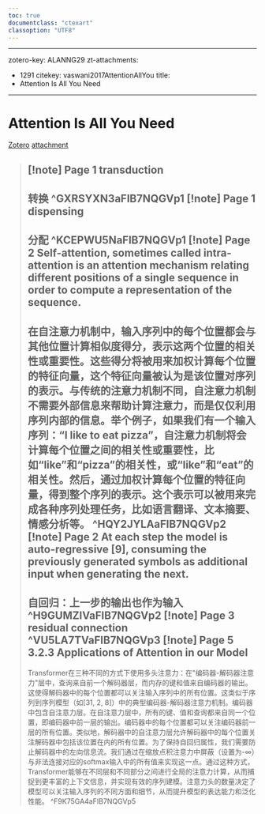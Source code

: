 ```yaml
---
toc: true
documentclass: "ctexart"
classoption: "UTF8"
---
```

---
zotero-key: ALANNG29
zt-attachments:
  - 1291
citekey: vaswani2017AttentionAllYou
title:
  - Attention Is All You Need
---
# Attention Is All You Need
[Zotero](zotero://select/library/items/ALANNG29) [attachment](file:///C:/Users/wuzihan/Zotero/storage/FIB7NQGV/Attention_Is_All_You_Need_Vaswani_et_al_2017.pdf)
> [!note] Page 1
> transduction
> ---
> 转换
> ^GXRSYXN3aFIB7NQGVp1
> [!note] Page 1
> dispensing
> ---
> 分配
> ^KCEPWU5NaFIB7NQGVp1
> [!note] Page 2
> Self-attention, sometimes called intra-attention is an attention mechanism relating different positions of a single sequence in order to compute a representation of the sequence.
> ---
> 在自注意力机制中，输入序列中的每个位置都会与其他位置计算相似度得分，表示这两个位置的相关性或重要性。这些得分将被用来加权计算每个位置的特征向量，这个特征向量被认为是该位置对序列的表示。与传统的注意力机制不同，自注意力机制不需要外部信息来帮助计算注意力，而是仅仅利用序列内部的信息。举个例子，如果我们有一个输入序列：“I like to eat pizza”，自注意力机制将会计算每个位置之间的相关性或重要性，比如“like”和“pizza”的相关性，或“like”和“eat”的相关性。然后，通过加权计算每个位置的特征向量，得到整个序列的表示。这个表示可以被用来完成各种序列处理任务，比如语言翻译、文本摘要、情感分析等。
> ^HQY2JYLAaFIB7NQGVp2
> [!note] Page 2
> At each step the model is auto-regressive [9], consuming the previously generated symbols as additional input when generating the next.
> ---
> 自回归：上一步的输出也作为输入
> ^H9GUMZIVaFIB7NQGVp2
> [!note] Page 3
> residual connection
> ^VU5LA7TVaFIB7NQGVp3
> [!note] Page 5
> 3.2.3 Applications of Attention in our Model
> ---
> Transformer在三种不同的方式下使用多头注意力：在"编码器-解码器注意力"层中，查询来自前一个解码器层，而内存的键和值来自编码器的输出。这使得解码器中的每个位置都可以关注输入序列中的所有位置。这类似于序列到序列模型（如[31, 2, 8]）中的典型编码器-解码器注意力机制。编码器中包含自注意力层。在自注意力层中，所有的键、值和查询都来自同一个位置，即编码器中前一层的输出。编码器中的每个位置都可以关注编码器前一层的所有位置。类似地，解码器中的自注意力层允许解码器中的每个位置关注解码器中包括该位置在内的所有位置。为了保持自回归属性，我们需要防止解码器中的左向信息流。我们通过在缩放点积注意力中屏蔽（设置为-∞）与非法连接对应的softmax输入中的所有值来实现这一点。通过这种方式，Transformer能够在不同层和不同部分之间进行全局的注意力计算，从而捕捉到更丰富的上下文信息，并实现有效的序列建模。注意力头的数量决定了模型可以关注输入序列的不同方面和细节，从而提升模型的表达能力和泛化性能。
> ^F9K75GA4aFIB7NQGVp5
